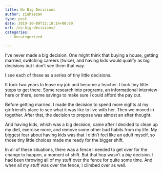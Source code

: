 ```yaml
---
title: No Big Decisions
author: ziahassan
type: post
date: 2019-10-09T15:18:14+00:00
url: /no-big-decisions/
categories:
  - Uncategorized

---
```

I’ve never made a big decision. One might think that buying a house, getting married, switching careers (twice), and having kids would qualify as big decisions but I don’t see them that way.

I see each of these as a series of tiny little decisions.

It took two years to leave my job and become a teacher. I took tiny little steps to get there. Some research into programs, an informational interview here or there, some savings to make sure I could afford the pay cut. 

Before getting married, I made the decision to spend more nights at my girlfriend’s place to see what it was like to live with her. Then we moved in together. After that, the decision to propose was almost an after thought.

And having kids, which was a big decision, came after I decided to clean up my diet, exercise more, and remove some other bad habits from my life. My biggest fear about having kids was that I didn’t feel like an adult myself, so those tiny little choices made me ready for the bigger shift.

In all of these situations, there was a fence I needed to get over for the change to happen, a moment of shift. But that hop wasn’t a _big_ decision. I had been throwing all of my stuff over the fence for quite some time. And when all my stuff was over the fence, I climbed over as well.